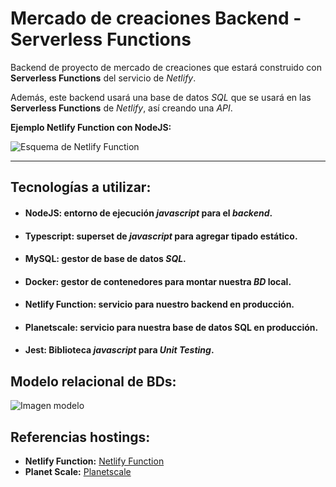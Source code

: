 # Mercado de creaciones Backend - Serverless Functions

Backend de proyecto de mercado de creaciones que estará construido con **Serverless Functions** del servicio de _Netlify_.

Además, este backend usará una base de datos _SQL_ que se usará en las **Serverless Functions** de _Netlify_, así creando una _API_.

**Ejemplo Netlify Function con NodeJS:**

![Esquema de Netlify Function](https://www.netlify.com/v3/img/products/functions-manage.webp)
___

## Tecnologías a utilizar:
- #### **NodeJS:** entorno de ejecución _javascript_ para el _backend_.
- #### **Typescript:** superset de _javascript_ para agregar tipado estático.
- #### **MySQL:** gestor de base de datos _SQL_.
- #### **Docker:** gestor de contenedores para montar nuestra _BD_ local.
- #### **Netlify Function:** servicio para nuestro backend en producción.
- #### **Planetscale:** servicio para nuestra base de datos SQL en producción.
- #### **Jest:** Biblioteca _javascript_ para _Unit Testing_.

## Modelo relacional de BDs:
![Imagen modelo]()

## Referencias hostings:
- **Netlify Function:** [Netlify Function](https://www.netlify.com/platform/core/functions/)
- **Planet Scale:** [Planetscale](https://planetscale.com/)